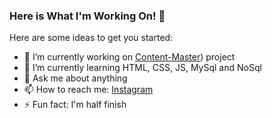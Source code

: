 ### Here is What I'm Working On! 👋


Here are some ideas to get you started:

- 🔭 I’m currently working on [Content-Master](https://github.com/maryaroslav/Content-Master)) project
- 🌱 I’m currently learning HTML, CSS, JS, MySql and NoSql
- 💬 Ask me about anything
- 📫 How to reach me: [Instagram](https://www.instagram.com/mar_yaroslav/)
- ⚡ Fun fact: I'm half finish

